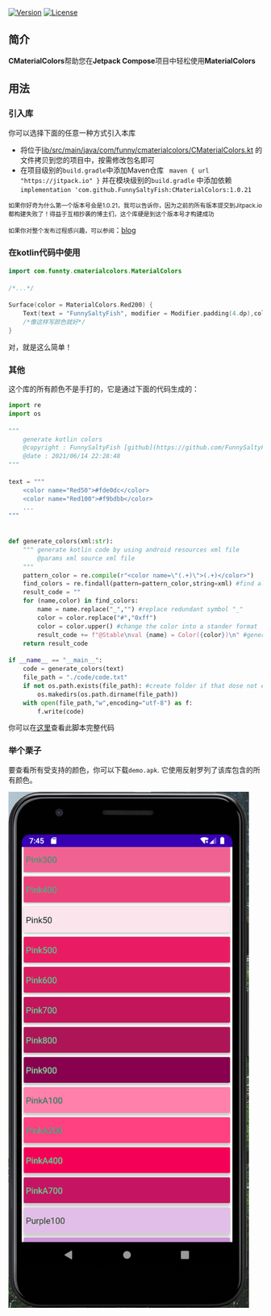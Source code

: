 [![Version](https://jitpack.io/v/FunnySaltyFish/CMaterialColors.svg)](https://jitpack.io/#FunnySaltyFish/CMaterialColors)
[![License](https://img.shields.io/badge/License-Apache%202.0-blue.svg)](http://www.apache.org/licenses/LICENSE-2.0)

## 简介

**CMaterialColors**帮助您在**Jetpack Compose**项目中轻松使用**MaterialColors**

## 用法

### 引入库

你可以选择下面的任意一种方式引入本库

- 将位于[lib/src/main/java/com/funny/cmaterialcolors/CMaterialColors.kt](/lib/src/main/java/com/funny/cmaterialcolors/CMaterialColors.kt) 的文件拷贝到您的项目中，按需修改包名即可
- 在项目级别的`build.gradle`中添加Maven仓库 ` maven { url "https://jitpack.io" }` 并在模块级别的`build.gradle` 中添加依赖`implementation 'com.github.FunnySaltyFish:CMaterialColors:1.0.21` 

<small>如果你好奇为什么第一个版本号会是1.0.21，我可以告诉你，因为之前的所有版本提交到Jitpack.io都构建失败了！得益于互相抄袭的博主们，这个库硬是到这个版本号才构建成功</small>

<small>如果你对整个发布过程感兴趣，可以参阅</small>：[blog](https://funnysaltyfish.github.io/2021/07/26/jitpack-build-error-solve/)



### 在kotlin代码中使用

```kotlin
import com.funnty.cmaterialcolors.MaterialColors

/*...*/

Surface(color = MaterialColors.Red200) {
    Text(text = "FunnySaltyFish", modifier = Modifier.padding(4.dp),color = MaterialColors.PurpleA700)
    /*像这样写颜色就好*/
}
```

对，就是这么简单！



### 其他

这个库的所有颜色不是手打的，它是通过下面的代码生成的：

```python
import re
import os

"""
    generate kotlin colors
    @copyright : FunnySaltyFish [github](https://github.com/FunnySaltyFish)
    @date : 2021/06/14 22:28:48
"""

text = """
    <color name="Red50">#fde0dc</color>
    <color name="Red100">#f9bdbb</color>
    ...
"""


def generate_colors(xml:str):
    """ generate kotlin code by using android resources xml file
        @params xml source xml file 
    """
    pattern_color = re.compile(r"<color name=\"(.+)\">(.+)</color>")
    find_colors = re.findall(pattern=pattern_color,string=xml) #find all colors by re module
    result_code = ""
    for (name,color) in find_colors:
        name = name.replace("_","") #replace redundant symbol "_" 
        color = color.replace("#","0xff")
        color = color.upper() #change the color into a stander format 
        result_code += f"@Stable\nval {name} = Color({color})\n" #generate the kotlin code
    return result_code

if __name__ == "__main__":
    code = generate_colors(text)
    file_path = "./code/code.txt"
    if not os.path.exists(file_path): #create folder if that dose not exist
        os.makedirs(os.path.dirname(file_path))
    with open(file_path,"w",encoding="utf-8") as f:
        f.write(code)
```

你可以在[这里](generate_code_by_xml.py)查看此脚本完整代码



### 举个栗子

要查看所有受支持的颜色，你可以下载`demo.apk`. 它使用反射罗列了该库包含的所有颜色。



![screen_1.png](https://raw.githubusercontent.com/FunnySaltyFish/CMaterialColors/master/screen_1.png)
